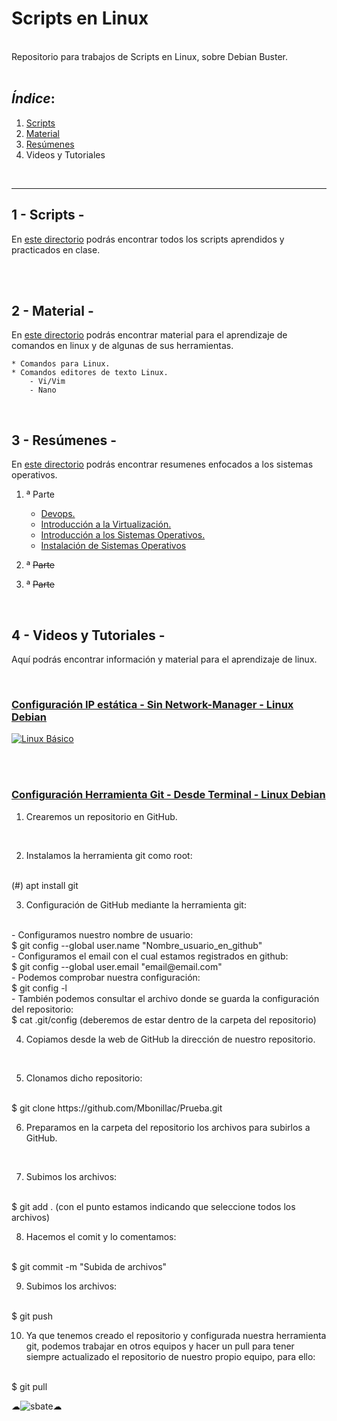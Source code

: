 # Scripts en Linux

<br>
Repositorio para trabajos de Scripts en Linux, sobre Debian Buster.
<br>
<br>

## *Índice*:

1. [Scripts](https://github.com/Mbonillac/scripts-linux/tree/main/Scripts)
2. [Material](https://github.com/Mbonillac/scripts-linux/tree/main/Material)
3. [Resúmenes](https://github.com/Mbonillac/scripts-linux/tree/main/Resumenes)
4. Videos y Tutoriales
       
<br>

---

## 1 - Scripts -

En [este directorio](https://github.com/Mbonillac/scripts-linux/tree/main/Scripts) podrás encontrar todos los scripts aprendidos y practicados en clase.

<br>
<br>

## 2 - Material -

En [este directorio](https://github.com/Mbonillac/scripts-linux/tree/main/Material) podrás encontrar material para el aprendizaje de comandos en linux y de algunas de sus herramientas.

    * Comandos para Linux. 
    * Comandos editores de texto Linux.
        - Vi/Vim
        - Nano

<br>

## 3 - Resúmenes -

 En [este directorio](https://github.com/Mbonillac/scripts-linux/tree/main/Resumenes) podrás encontrar resumenes enfocados a los sistemas operativos.

1. ª Parte
    - [Devops.](https://github.com/Mbonillac/scripts-linux/blob/main/Resumenes/DEVOPS.pdf)
    - [Introducción a la Virtualización.](https://github.com/Mbonillac/scripts-linux/blob/main/Resumenes/Introducci%C3%B3n%20a%20la%20Virtualizaci%C3%B3n.pdf)
    - [Introducción a los Sistemas Operativos.](https://github.com/Mbonillac/scripts-linux/blob/main/Resumenes/Introducci%C3%B3n%20a%20los%20Sistemas%20Operativos.pdf)
    - [Instalación de Sistemas Operativos](https://github.com/Mbonillac/scripts-linux/blob/main/Resumenes/Instalaci%C3%B3n%20de%20Sistemas%20Operativos.pdf)
   
    
    

2. ª ~~Parte~~
3. ª ~~Parte~~



        

 <br>
 

## 4 - Videos y Tutoriales -

Aquí podrás encontrar información y material para el aprendizaje de linux.

<br>

### [Configuración IP estática - Sin Network-Manager - Linux Debian](https://youtu.be/rSYQQUSg2z0)

[![Linux Básico](https://sinergiaformacion.es/wp-content/uploads/2014/10/linux-basico1.jpg)](https://youtu.be/rSYQQUSg2z0)

<br>

<br>

### [Configuración Herramienta Git - Desde Terminal - Linux Debian](https://github.com/Mbonillac/scripts-linux/tree/main/Conf_Herramientas_Git)

1. Crearemos un repositorio en GitHub.
<br>

2. Instalamos la herramienta git como root:
<br>
(#) apt install git

3. Configuración de GitHub mediante la herramienta git:
<br>
- Configuramos nuestro nombre de usuario:
<br>
$ git config --global user.name "Nombre_usuario_en_github"
<br>
- Configuramos el email con el cual estamos registrados en github:
<br>
$ git config --global user.email "email@email.com"
<br>
- Podemos comprobar nuestra configuración:
<br>
$ git config -l
<br>
- También podemos consultar el archivo donde se guarda la configuración del repositorio:
<br>
$ cat .git/config (deberemos de estar dentro de la carpeta del repositorio)
<br>

4. Copiamos desde la web de GitHub la dirección de nuestro repositorio.
<br>

5. Clonamos dicho repositorio:
<br>
$ git  clone https://github.com/Mbonillac/Prueba.git
<br>

6. Preparamos en la carpeta del repositorio los archivos para subirlos a GitHub.
<br>

7. Subimos los archivos:
<br>
$ git add . (con el punto estamos indicando que seleccione todos los archivos)
<br>

8. Hacemos el comit y lo comentamos:
<br>
$ git commit -m "Subida de archivos"
<br>

9. Subimos los archivos:
<br>
$ git push
<br>

10. Ya que tenemos creado el repositorio y configurada nuestra herramienta git, podemos trabajar en otros equipos y hacer un pull para tener siempre actualizado el repositorio de nuestro propio equipo, para ello:
<br>
$ git pull




<br>



☁![sbate](https://lh3.googleusercontent.com/proxy/HDmlpB-27x04831Ut4IZppeMJiKtYuO85eWWwyXBfIgBE5KhyBIK9aX5Pduyamt46W-GReSQUIss1GExt8bfGaN2BdRVta9MigH199owTcKlriYUN0Ah4f-R9HQu)☁ 